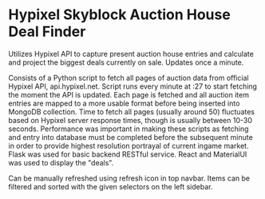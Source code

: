 # Hypixel Skyblock Auction House Deal Finder

Utilizes Hypixel API to capture present auction house entries and calculate and project the biggest deals currently on sale. Updates once a minute.

Consists of a Python script to fetch all pages of auction data from official Hypixel API, api.hypixel.net. Script runs every minute at :27 to start fetching the moment the API is updated. Each page is fetched and all auction item entries are mapped to a more usable format before being inserted into MongoDB collection. Time to fetch all pages (usually around 50) fluctuates based on Hypixel server response times, though is usually between 10-30 seconds. Performance was important in making these scripts as fetching and entry into database must be completed before the subsequent minute in order to provide highest resolution portrayal of current ingame market. Flask was used for basic backend RESTful service. React and MaterialUI was used to display the "deals".

Can be manually refreshed using refresh icon in top navbar. Items can be filtered and sorted with the given selectors on the left sidebar.

